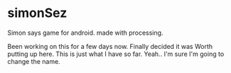 # simonSez
Simon says game for android. made with processing.


Been working on this for a few days now. Finally decided it was 
Worth putting up here. This is just what I have so far. 
Yeah.. I'm sure I'm going to change the name. 
